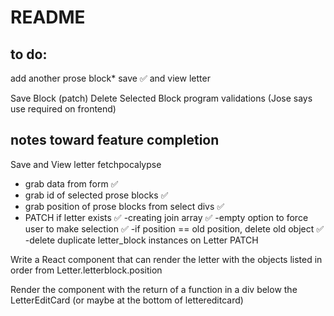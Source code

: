 # README



## to do: 
add another prose block*
save ✅ and view letter 


Save Block (patch) 
Delete Selected Block
program validations (Jose says use required on frontend)



## notes toward feature completion
Save and View letter fetchpocalypse
- grab data from form ✅
- grab id of selected prose blocks ✅
- grab position of prose blocks from select divs ✅
- PATCH if letter exists ✅
-creating join array ✅
-empty option to force user to make selection ✅
-if position == old position, delete old object ✅
-delete duplicate letter_block instances on Letter PATCH

Write a React component that can render the letter with the objects listed in order from Letter.letterblock.position 

Render the component with the return of a function in a div below the LetterEditCard (or maybe at the bottom of lettereditcard)

